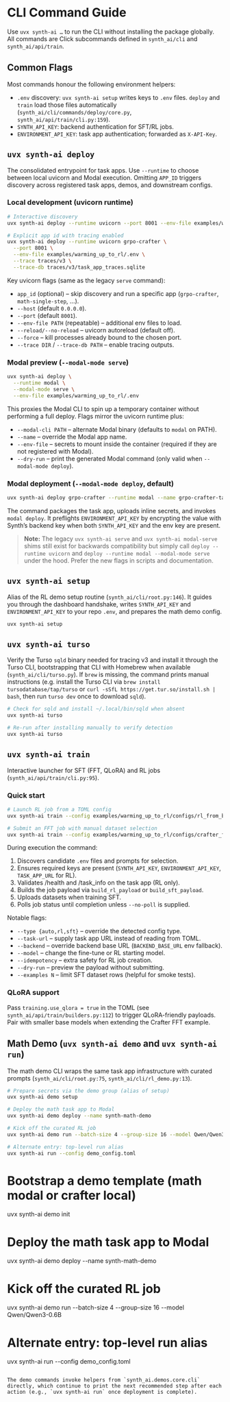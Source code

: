 # CLI Command Guide

Use `uvx synth-ai …` to run the CLI without installing the package globally. All commands are Click subcommands defined in `synth_ai/cli` and `synth_ai/api/train`.

## Common Flags

Most commands honour the following environment helpers:

- `.env` discovery: `uvx synth-ai setup` writes keys to `.env` files. `deploy` and `train` load those files automatically (`synth_ai/cli/commands/deploy/core.py`, `synth_ai/api/train/cli.py:159`).
- `SYNTH_API_KEY`: backend authentication for SFT/RL jobs.
- `ENVIRONMENT_API_KEY`: task app authentication; forwarded as `X-API-Key`.

## `uvx synth-ai deploy`

The consolidated entrypoint for task apps. Use `--runtime` to choose between local uvicorn and Modal execution. Omitting `APP_ID` triggers discovery across registered task apps, demos, and downstream configs.

### Local development (uvicorn runtime)

```bash
# Interactive discovery
uvx synth-ai deploy --runtime uvicorn --port 8001 --env-file examples/warming_up_to_rl/.env

# Explicit app id with tracing enabled
uvx synth-ai deploy --runtime uvicorn grpo-crafter \
  --port 8001 \
  --env-file examples/warming_up_to_rl/.env \
  --trace traces/v3 \
  --trace-db traces/v3/task_app_traces.sqlite
```

Key uvicorn flags (same as the legacy `serve` command):
- `app_id` (optional) – skip discovery and run a specific app (`grpo-crafter`, `math-single-step`, …).
- `--host` (default `0.0.0.0`).
- `--port` (default `8001`).
- `--env-file PATH` (repeatable) – additional env files to load.
- `--reload/--no-reload` – uvicorn autoreload (default off).
- `--force` – kill processes already bound to the chosen port.
- `--trace DIR` / `--trace-db PATH` – enable tracing outputs.

### Modal preview (`--modal-mode serve`)

```bash
uvx synth-ai deploy \
  --runtime modal \
  --modal-mode serve \
  --env-file examples/warming_up_to_rl/.env
```

This proxies the Modal CLI to spin up a temporary container without performing a full deploy. Flags mirror the uvicorn runtime plus:
- `--modal-cli PATH` – alternate Modal binary (defaults to `modal` on PATH).
- `--name` – override the Modal app name.
- `--env-file` – secrets to mount inside the container (required if they are not registered with Modal).
- `--dry-run` – print the generated Modal command (only valid when `--modal-mode deploy`).

### Modal deployment (`--modal-mode deploy`, default)

```bash
uvx synth-ai deploy grpo-crafter --runtime modal --name grpo-crafter-task-app --env-file examples/warming_up_to_rl/.env
```

The command packages the task app, uploads inline secrets, and invokes `modal deploy`. It preflights `ENVIRONMENT_API_KEY` by encrypting the value with Synth’s backend key when both `SYNTH_API_KEY` and the env key are present.

> **Note:** The legacy `uvx synth-ai serve` and `uvx synth-ai modal-serve` shims still exist for backwards compatibility but simply call `deploy --runtime uvicorn` and `deploy --runtime modal --modal-mode serve` under the hood. Prefer the new flags in scripts and documentation.

## `uvx synth-ai setup`

Alias of the RL demo setup routine (`synth_ai/cli/root.py:146`). It guides you through the dashboard handshake, writes `SYNTH_API_KEY` and `ENVIRONMENT_API_KEY` to your repo `.env`, and prepares the math demo config.

```bash
uvx synth-ai setup
```

## `uvx synth-ai turso`

Verify the Turso `sqld` binary needed for tracing v3 and install it through the Turso CLI, bootstrapping that CLI with Homebrew when available (`synth_ai/cli/turso.py`). If `brew` is missing, the command prints manual instructions (e.g. install the Turso CLI via `brew install tursodatabase/tap/turso` or `curl -sSfL https://get.tur.so/install.sh | bash`, then run `turso dev` once to download `sqld`).

```bash
# Check for sqld and install ~/.local/bin/sqld when absent
uvx synth-ai turso

# Re-run after installing manually to verify detection
uvx synth-ai turso
```

## `uvx synth-ai train`

Interactive launcher for SFT (FFT, QLoRA) and RL jobs (`synth_ai/api/train/cli.py:95`).

### Quick start

```bash
# Launch RL job from a TOML config
uvx synth-ai train --config examples/warming_up_to_rl/configs/rl_from_base_qwen4b.toml --type rl

# Submit an FFT job with manual dataset selection
uvx synth-ai train --config examples/warming_up_to_rl/configs/crafter_fft.toml --type sft --dataset /path/to/data.jsonl
```

During execution the command:
1. Discovers candidate `.env` files and prompts for selection.
2. Ensures required keys are present (`SYNTH_API_KEY`, `ENVIRONMENT_API_KEY`, `TASK_APP_URL` for RL).
3. Validates /health and /task_info on the task app (RL only).
4. Builds the job payload via `build_rl_payload` or `build_sft_payload`.
5. Uploads datasets when training SFT.
6. Polls job status until completion unless `--no-poll` is supplied.

Notable flags:
- `--type {auto,rl,sft}` – override the detected config type.
- `--task-url` – supply task app URL instead of reading from TOML.
- `--backend` – override backend base URL (`BACKEND_BASE_URL` env fallback).
- `--model` – change the fine-tune or RL starting model.
- `--idempotency` – extra safety for RL job creation.
- `--dry-run` – preview the payload without submitting.
- `--examples N` – limit SFT dataset rows (helpful for smoke tests).

### QLoRA support

Pass `training.use_qlora = true` in the TOML (see `synth_ai/api/train/builders.py:112`) to trigger QLoRA-friendly payloads. Pair with smaller base models when extending the Crafter FFT example.

## Math Demo (`uvx synth-ai demo` and `uvx synth-ai run`)

The math demo CLI wraps the same task app infrastructure with curated prompts (`synth_ai/cli/root.py:75`, `synth_ai/cli/rl_demo.py:13`).

```bash
# Prepare secrets via the demo group (alias of setup)
uvx synth-ai demo setup

# Deploy the math task app to Modal
uvx synth-ai demo deploy --name synth-math-demo

# Kick off the curated RL job
uvx synth-ai demo run --batch-size 4 --group-size 16 --model Qwen/Qwen3-0.6B

# Alternate entry: top-level run alias
uvx synth-ai run --config demo_config.toml
```
# Bootstrap a demo template (math modal or crafter local)
uvx synth-ai demo init

# Deploy the math task app to Modal
uvx synth-ai demo deploy --name synth-math-demo

# Kick off the curated RL job
uvx synth-ai demo run --batch-size 4 --group-size 16 --model Qwen/Qwen3-0.6B

# Alternate entry: top-level run alias
uvx synth-ai run --config demo_config.toml
```

The demo commands invoke helpers from `synth_ai.demos.core.cli` directly, which continue to print the next recommended step after each action (e.g., `uvx synth-ai run` once deployment is complete).
